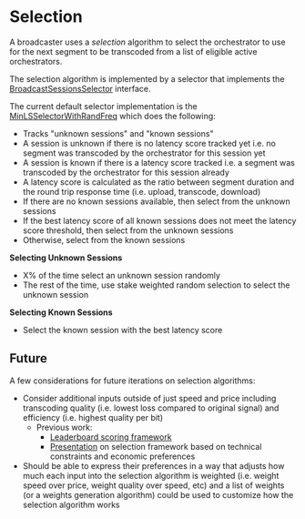 # Selection

A broadcaster uses a *selection* algorithm to select the orchestrator to use for the next segment to be transcoded from a list of eligible active orchestrators.

The selection algorithm is implemented by a selector that implements the [BroadcastSessionsSelector](https://github.com/livepeer/go-livepeer/blob/master/server/selection.go) interface.

The current default selector implementation is the [MinLSSelectorWithRandFreq](https://github.com/livepeer/go-livepeer/blob/1af0a5182cd3a9aa38d961b6d1d104a3693ec814/server/selection.go#L118) which does the following:

- Tracks "unknown sessions" and "known sessions"
- A session is unknown if there is no latency score tracked yet i.e. no segment was transcoded by the orchestrator for this session yet
- A session is known if there is a latency score tracked i.e. a segment was transcoded by the orchestrator for this session already
- A latency score is calculated as the ratio between segment duration and the round trip response time (i.e. upload, transcode, download)
- If there are no known sessions available, then select from the unknown sessions
- If the best latency score of all known sessions does not meet the latency score threshold, then select from the unknown sessions
- Otherwise, select from the known sessions

**Selecting Unknown Sessions**

- X% of the time select an unknown session randomly
- The rest of the time, use stake weighted random selection to select the unknown session

**Selecting Known Sessions**

- Select the known session with the best latency score

## Future

A few considerations for future iterations on selection algorithms:

- Consider additional inputs outside of just speed and price including transcoding quality (i.e. lowest loss compared to original signal) and efficiency (i.e. highest quality per bit)
	- Previous work:
		- [Leaderboard scoring framework](https://livepeer.notion.site/Leaderboard-Score-Framework-a420c0e9b6e4408b81cf0d9ffcd9d40e)
		- [Presentation](https://www.youtube.com/watch?v=ZDCg5feDELA) on selection framework based on technical constraints and economic preferences
- Should be able to express their preferences in a way that adjusts how much each input into the selection algorithm is weighted (i.e. weight speed over price, weight quality over speed, etc) and a list of weights (or a weights generation algorithm) could be used to customize how the selection algorithm works